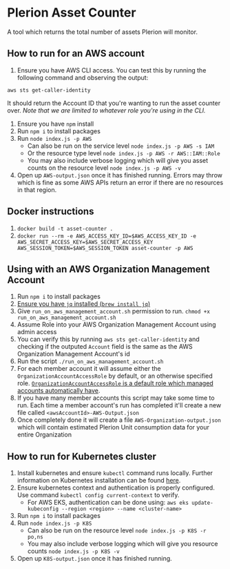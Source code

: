 # Plerion Asset Counter
A tool which returns the total number of assets Plerion will monitor.

## How to run for an AWS account
1. Ensure you have AWS CLI access. You can test this by running the following command and observing the output:
```
aws sts get-caller-identity
```
It should return the Account ID that you're wanting to run the asset counter over. _Note that we are limited to whatever
role you're using in the CLI._
1. Ensure you have `npm` install
2. Run `npm i` to install packages
3. Run `node index.js -p AWS`
    * Can also be run on the service level `node index.js -p AWS -s IAM`
    * Or the resource type level `node index.js -p AWS -r AWS::IAM::Role`
    * You may also include verbose logging which will give you asset counts on the resource level `node index.js -p AWS -v`
4. Open up `AWS-output.json` once it has finished running. Errors may throw which is fine as some AWS APIs return an
error if there are no resources in that region.

## Docker instructions
1. `docker build -t asset-counter .`
2. `docker run --rm -e AWS_ACCESS_KEY_ID=$AWS_ACCESS_KEY_ID -e AWS_SECRET_ACCESS_KEY=$AWS_SECRET_ACCESS_KEY AWS_SESSION_TOKEN=$AWS_SESSION_TOKEN asset-counter -p AWS`

## Using with an AWS Organization Management Account
1. Run `npm i` to install packages
2. [Ensure you have `jq` installed (`brew install jq`)](https://jqlang.github.io/jq/)
3. Give `run_on_aws_management_account.sh` permission to run. `chmod +x run_on_aws_management_account.sh`
4. Assume Role into your AWS Organization Management Account using admin access
5. You can verify this by running `aws sts get-caller-identity` and checking if the outputed `Account` field is the same as the AWS Organization Management Account's id
6. Run the script `./run_on_aws_management_account.sh`
7. For each member account it will assume either the `OrganizationAccountAccessRole` by default, or an otherwise specified role. [`OrganizationAccountAccessRole` is a default role which managed accounts automatically have](https://docs.aws.amazon.com/organizations/latest/userguide/orgs_manage_accounts_access.html).
8. If you have many member accounts this script may take some time to run. Each time a member account's run has completed it'll create a new file called `<awsAccountId>-AWS-Output.json`
9. Once completely done it will create a file `AWS-Organization-output.json` which will contain estimated Plerion Unit consumption data for your entire Organization


## How to run for Kubernetes cluster
1. Install kubernetes and ensure `kubectl` command runs locally. Further information on Kubernetes installation can be found [here](https://kubernetes.io/docs/tasks/tools).
2. Ensure kubernetes context and authentication is properly configured. Use command `kubectl config current-context` to verify.
    * For AWS EKS, authentication can be done using: `aws eks update-kubeconfig --region <region> --name <cluster-name>`
3. Run `npm i` to install packages
4. Run `node index.js -p K8S`
    * Can also be run on the resource level `node index.js -p K8S -r po,ns`
    * You may also include verbose logging which will give you resource counts `node index.js -p K8S -v`
5. Open up `K8S-output.json` once it has finished running.
